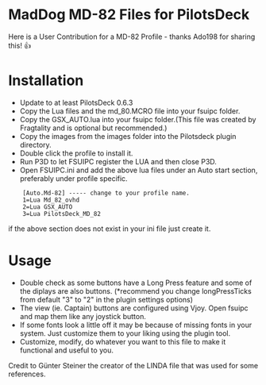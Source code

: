 # MadDog MD-82 Files for PilotsDeck
Here is a User Contribution for a MD-82 Profile - thanks Ado198 for sharing this! :thumbsup:<br/>


# Installation
- Update to at least PilotsDeck 0.6.3
- Copy the Lua files and the md_80.MCRO file into your fsuipc folder.
- Copy the GSX_AUTO.lua into your fsuipc folder.(This file was created by Fragtality and is optional but recommended.)
- Copy the images from the images folder into the Pilotsdeck plugin directory.
- Double click the profile to install it.
- Run P3D to let FSUIPC register the LUA and then close P3D.
- Open FSUIPC.ini and add the above lua files under an Auto start section, preferably under profile specific.<br/>

```
	[Auto.Md-82] ----- change to your profile name.
	1=Lua Md_82_ovhd
	2=Lua GSX_AUTO
	3=Lua PilotsDeck_MD_82
```
if the above section does not exist in your ini file just create it.<br/>

# Usage
- Double check as some buttons have a Long Press feature and some of the diplays are also buttons. (\*recommend you change longPressTicks from default "3" to "2" in the plugin settings options)
- The view (ie. Captain) buttons are configured using Vjoy. Open fsuipc and map them like any joystick button.
- If some fonts look a little off it may be because of missing fonts in your system. Just customize them to your liking using the plugin tool.
- Customize, modify, do whatever you want to this file to make it functional and useful to you.

Credit to Günter Steiner the creator of the LINDA file that was used for some references.
